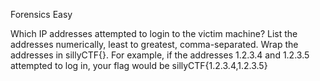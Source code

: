 Forensics Easy

Which IP addresses attempted to login to the victim machine? List the addresses numerically, least to greatest, comma-separated. Wrap the addresses in sillyCTF{}. For example, if the addresses 1.2.3.4 and 1.2.3.5 attempted to log in, your flag would be sillyCTF{1.2.3.4,1.2.3.5}
